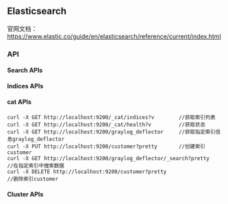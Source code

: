## Elasticsearch

官网文档：https://www.elastic.co/guide/en/elasticsearch/reference/current/index.html

### API
#### Search APIs
#### Indices APIs
#### cat APIs
``` text
curl -X GET http://localhost:9200/_cat/indices?v		//获取索引列表
curl -X GET http://localhost:9200/_cat/health?v			//获取状态
curl -X GET http://localhost:9200/graylog_deflector		//获取指定索引信息graylog_deflector
curl -X PUT http://localhost:9200/customer?pretty		//创建索引customer
curl -X GET http://localhost:9200/graylog_deflector/_search?pretty		//在指定索引中搜索数据
curl -X DELETE http://localhost:9200/customer?pretty					//删除索引customer
```
#### Cluster APIs



